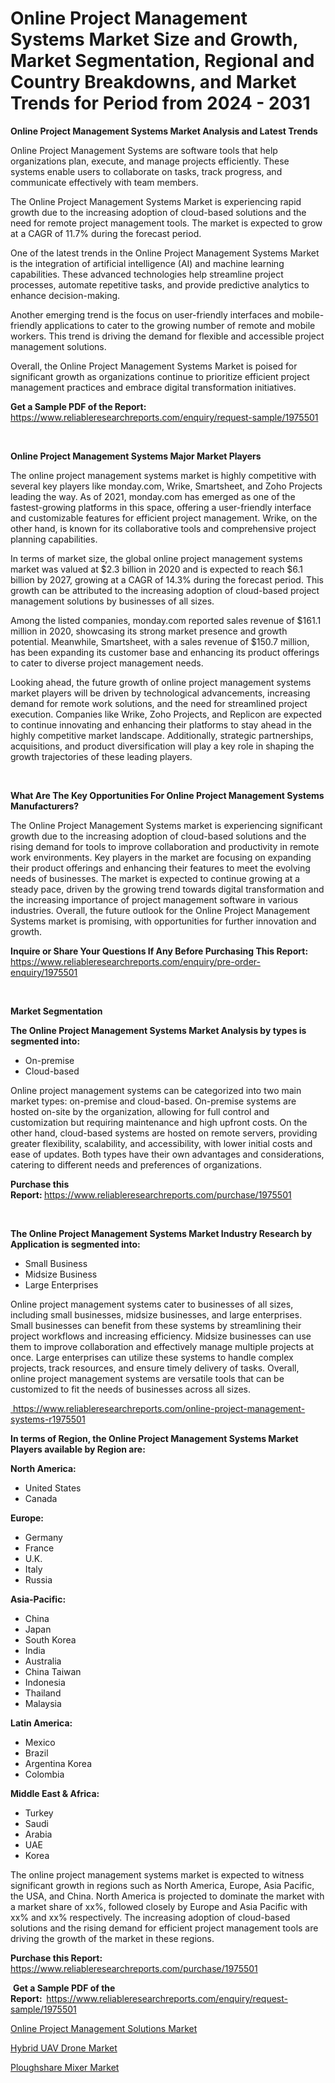 <p><h1>Online Project Management Systems Market Size and Growth, Market Segmentation, Regional and Country Breakdowns, and Market Trends for Period from 2024 -  2031</h1></p><p><strong>Online Project Management Systems Market Analysis and Latest Trends</strong></p>
<p><p>Online Project Management Systems are software tools that help organizations plan, execute, and manage projects efficiently. These systems enable users to collaborate on tasks, track progress, and communicate effectively with team members.</p><p>The Online Project Management Systems Market is experiencing rapid growth due to the increasing adoption of cloud-based solutions and the need for remote project management tools. The market is expected to grow at a CAGR of 11.7% during the forecast period.</p><p>One of the latest trends in the Online Project Management Systems Market is the integration of artificial intelligence (AI) and machine learning capabilities. These advanced technologies help streamline project processes, automate repetitive tasks, and provide predictive analytics to enhance decision-making.</p><p>Another emerging trend is the focus on user-friendly interfaces and mobile-friendly applications to cater to the growing number of remote and mobile workers. This trend is driving the demand for flexible and accessible project management solutions.</p><p>Overall, the Online Project Management Systems Market is poised for significant growth as organizations continue to prioritize efficient project management practices and embrace digital transformation initiatives.</p></p>
<p><strong>Get a Sample PDF of the Report:&nbsp;</strong> <a href="https://www.reliableresearchreports.com/enquiry/request-sample/1975501">https://www.reliableresearchreports.com/enquiry/request-sample/1975501</a></p>
<p>&nbsp;</p>
<p><strong>Online Project Management Systems Major Market Players</strong></p>
<p><p>The online project management systems market is highly competitive with several key players like monday.com, Wrike, Smartsheet, and Zoho Projects leading the way. As of 2021, monday.com has emerged as one of the fastest-growing platforms in this space, offering a user-friendly interface and customizable features for efficient project management. Wrike, on the other hand, is known for its collaborative tools and comprehensive project planning capabilities.</p><p>In terms of market size, the global online project management systems market was valued at $2.3 billion in 2020 and is expected to reach $6.1 billion by 2027, growing at a CAGR of 14.3% during the forecast period. This growth can be attributed to the increasing adoption of cloud-based project management solutions by businesses of all sizes.</p><p>Among the listed companies, monday.com reported sales revenue of $161.1 million in 2020, showcasing its strong market presence and growth potential. Meanwhile, Smartsheet, with a sales revenue of $150.7 million, has been expanding its customer base and enhancing its product offerings to cater to diverse project management needs.</p><p>Looking ahead, the future growth of online project management systems market players will be driven by technological advancements, increasing demand for remote work solutions, and the need for streamlined project execution. Companies like Wrike, Zoho Projects, and Replicon are expected to continue innovating and enhancing their platforms to stay ahead in the highly competitive market landscape. Additionally, strategic partnerships, acquisitions, and product diversification will play a key role in shaping the growth trajectories of these leading players.</p></p>
<p>&nbsp;</p>
<p><strong>What Are The Key Opportunities For Online Project Management Systems Manufacturers?</strong></p>
<p><p>The Online Project Management Systems market is experiencing significant growth due to the increasing adoption of cloud-based solutions and the rising demand for tools to improve collaboration and productivity in remote work environments. Key players in the market are focusing on expanding their product offerings and enhancing their features to meet the evolving needs of businesses. The market is expected to continue growing at a steady pace, driven by the growing trend towards digital transformation and the increasing importance of project management software in various industries. Overall, the future outlook for the Online Project Management Systems market is promising, with opportunities for further innovation and growth.</p></p>
<p><strong>Inquire or Share Your Questions If Any Before Purchasing This Report:</strong> <a href="https://www.reliableresearchreports.com/enquiry/pre-order-enquiry/1975501">https://www.reliableresearchreports.com/enquiry/pre-order-enquiry/1975501</a></p>
<p>&nbsp;</p>
<p><strong>Market Segmentation</strong></p>
<p><strong>The Online Project Management Systems Market Analysis by types is segmented into:</strong></p>
<p><ul><li>On-premise</li><li>Cloud-based</li></ul></p>
<p><p>Online project management systems can be categorized into two main market types: on-premise and cloud-based. On-premise systems are hosted on-site by the organization, allowing for full control and customization but requiring maintenance and high upfront costs. On the other hand, cloud-based systems are hosted on remote servers, providing greater flexibility, scalability, and accessibility, with lower initial costs and ease of updates. Both types have their own advantages and considerations, catering to different needs and preferences of organizations.</p></p>
<p><strong>Purchase this Report:&nbsp;</strong><a href="https://www.reliableresearchreports.com/purchase/1975501">https://www.reliableresearchreports.com/purchase/1975501</a></p>
<p>&nbsp;</p>
<p><strong>The Online Project Management Systems Market Industry Research by Application is segmented into:</strong></p>
<p><ul><li>Small Business</li><li>Midsize Business</li><li>Large Enterprises</li></ul></p>
<p><p>Online project management systems cater to businesses of all sizes, including small businesses, midsize businesses, and large enterprises. Small businesses can benefit from these systems by streamlining their project workflows and increasing efficiency. Midsize businesses can use them to improve collaboration and effectively manage multiple projects at once. Large enterprises can utilize these systems to handle complex projects, track resources, and ensure timely delivery of tasks. Overall, online project management systems are versatile tools that can be customized to fit the needs of businesses across all sizes.</p></p>
<p><a href="https://www.reliableresearchreports.com/online-project-management-systems-r1975501">&nbsp;https://www.reliableresearchreports.com/online-project-management-systems-r1975501</a></p>
<p><strong>In terms of Region, the Online Project Management Systems Market Players available by Region are:</strong></p>
<p>
    <p> <strong> North America: </strong>
        <ul>
            <li>United States</li>
            <li>Canada</li>
        </ul>
        </p> 
    <p> <strong> Europe: </strong>
        <ul>
            <li>Germany</li>
            <li>France</li>
            <li>U.K.</li>
            <li>Italy</li>
            <li>Russia</li>
        </ul>
        </p> 
    <p> <strong> Asia-Pacific: </strong>
        <ul>
            <li>China</li>
            <li>Japan</li>
            <li>South Korea</li>
            <li>India</li>
            <li>Australia</li>
            <li>China Taiwan</li>
            <li>Indonesia</li>
            <li>Thailand</li>
            <li>Malaysia</li>
        </ul>
        </p> 
    <p> <strong> Latin America: </strong>
        <ul>
            <li>Mexico</li>
            <li>Brazil</li>
            <li>Argentina Korea</li>
            <li>Colombia</li>
        </ul>
        </p> 
    <p> <strong> Middle East & Africa: </strong>
        <ul>
            <li>Turkey</li>
            <li>Saudi</li>
            <li>Arabia</li>
            <li>UAE</li>
            <li>Korea</li>
        </ul>
    </p>
    </p>
<p><p>The online project management systems market is expected to witness significant growth in regions such as North America, Europe, Asia Pacific, the USA, and China. North America is projected to dominate the market with a market share of xx%, followed closely by Europe and Asia Pacific with xx% and xx% respectively. The increasing adoption of cloud-based solutions and the rising demand for efficient project management tools are driving the growth of the market in these regions.</p></p>
<p><strong>Purchase this Report: </strong><a href="https://www.reliableresearchreports.com/purchase/1975501">https://www.reliableresearchreports.com/purchase/1975501</a></p>
<p>&nbsp;<strong>Get a Sample PDF of the Report:&nbsp;&nbsp;</strong><a href="https://www.reliableresearchreports.com/enquiry/request-sample/1975501">https://www.reliableresearchreports.com/enquiry/request-sample/1975501</a></p>
<p><strong></strong></p>
<p><p><a href="https://github.com/RickHolmes3/Market-Research-Report-List-4/blob/main/online-project-management-solutions-market.md">Online Project Management Solutions Market</a></p><p><a href="https://www.linkedin.com/pulse/hybrid-uav-drone-market-size-cagr-trends-2024-2030-yenquiry-zig1f?trackingId=nrOMA6occFtwVH0ALYrscA%3D%3D">Hybrid UAV Drone Market</a></p><p><a href="https://www.linkedin.com/pulse/ploughshare-mixer-market-trends-analysis-forecasted-period-2024-2031-mscmf?trackingId=w%2BUcveo1AEGkA5b5A%2F2wXQ%3D%3D">Ploughshare Mixer Market</a></p></p>